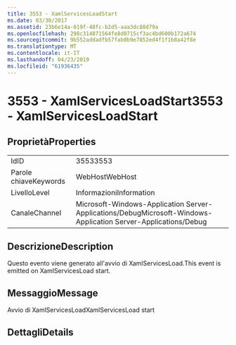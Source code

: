 ```yaml
---
title: 3553 - XamlServicesLoadStart
ms.date: 03/30/2017
ms.assetid: 23b6e14a-019f-48fc-b2d5-aaa3dc88d79a
ms.openlocfilehash: 298c314871564fe8d0715cf3ac4bd600b172a674
ms.sourcegitcommit: 9b552addadfb57fab0b9e7852ed4f1f1b8a42f8e
ms.translationtype: MT
ms.contentlocale: it-IT
ms.lasthandoff: 04/23/2019
ms.locfileid: "61936435"
---
```

# <a name="3553---xamlservicesloadstart"></a><span data-ttu-id="8219d-102">3553 - XamlServicesLoadStart</span><span class="sxs-lookup"><span data-stu-id="8219d-102">3553 - XamlServicesLoadStart</span></span>
## <a name="properties"></a><span data-ttu-id="8219d-103">Proprietà</span><span class="sxs-lookup"><span data-stu-id="8219d-103">Properties</span></span>  
  
|||  
|-|-|  
|<span data-ttu-id="8219d-104">Id</span><span class="sxs-lookup"><span data-stu-id="8219d-104">ID</span></span>|<span data-ttu-id="8219d-105">3553</span><span class="sxs-lookup"><span data-stu-id="8219d-105">3553</span></span>|  
|<span data-ttu-id="8219d-106">Parole chiave</span><span class="sxs-lookup"><span data-stu-id="8219d-106">Keywords</span></span>|<span data-ttu-id="8219d-107">WebHost</span><span class="sxs-lookup"><span data-stu-id="8219d-107">WebHost</span></span>|  
|<span data-ttu-id="8219d-108">Livello</span><span class="sxs-lookup"><span data-stu-id="8219d-108">Level</span></span>|<span data-ttu-id="8219d-109">Informazioni</span><span class="sxs-lookup"><span data-stu-id="8219d-109">Information</span></span>|  
|<span data-ttu-id="8219d-110">Canale</span><span class="sxs-lookup"><span data-stu-id="8219d-110">Channel</span></span>|<span data-ttu-id="8219d-111">Microsoft-Windows-Application Server-Applications/Debug</span><span class="sxs-lookup"><span data-stu-id="8219d-111">Microsoft-Windows-Application Server-Applications/Debug</span></span>|  
  
## <a name="description"></a><span data-ttu-id="8219d-112">Descrizione</span><span class="sxs-lookup"><span data-stu-id="8219d-112">Description</span></span>  
 <span data-ttu-id="8219d-113">Questo evento viene generato all'avvio di XamlServicesLoad.</span><span class="sxs-lookup"><span data-stu-id="8219d-113">This event is emitted on XamlServicesLoad start.</span></span>  
  
## <a name="message"></a><span data-ttu-id="8219d-114">Messaggio</span><span class="sxs-lookup"><span data-stu-id="8219d-114">Message</span></span>  
 <span data-ttu-id="8219d-115">Avvio di XamlServicesLoad</span><span class="sxs-lookup"><span data-stu-id="8219d-115">XamlServicesLoad start</span></span>  
  
## <a name="details"></a><span data-ttu-id="8219d-116">Dettagli</span><span class="sxs-lookup"><span data-stu-id="8219d-116">Details</span></span>

